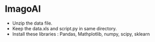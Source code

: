 # ImagoAI
- Unzip the data file.
- Keep the data.xls and script.py in same directory.
- Install these libraries : Pandas, Mathplotlib, numpy, scipy, sklearn
